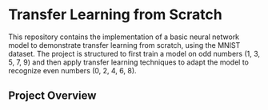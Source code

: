 
# Transfer Learning from Scratch

This repository contains the implementation of a basic neural network model to demonstrate transfer learning from scratch, using the MNIST dataset. The project is structured to first train a model on odd numbers (1, 3, 5, 7, 9) and then apply transfer learning techniques to adapt the model to recognize even numbers (0, 2, 4, 6, 8).

## Project Overview
